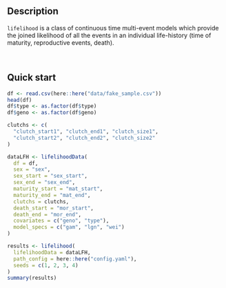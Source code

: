 <br><br>

## Description

`lifelihood` is a class of continuous time multi-event models which provide the joined likelihood of all the events in an individual life-history (time of maturity, reproductive events, death).

<br>

## Quick start

```r
df <- read.csv(here::here("data/fake_sample.csv"))
head(df)
df$type <- as.factor(df$type)
df$geno <- as.factor(df$geno)

clutchs <- c(
  "clutch_start1", "clutch_end1", "clutch_size1",
  "clutch_start2", "clutch_end2", "clutch_size2"
)

dataLFH <- lifelihoodData(
  df = df,
  sex = "sex",
  sex_start = "sex_start",
  sex_end = "sex_end",
  maturity_start = "mat_start",
  maturity_end = "mat_end",
  clutchs = clutchs,
  death_start = "mor_start",
  death_end = "mor_end",
  covariates = c("geno", "type"),
  model_specs = c("gam", "lgn", "wei")
)

results <- lifelihood(
  lifelihoodData = dataLFH,
  path_config = here::here("config.yaml"),
  seeds = c(1, 2, 3, 4)
)
summary(results)
```
